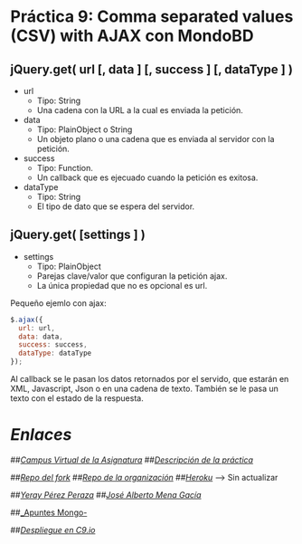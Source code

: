# Práctica 9: Comma separated values (CSV) with AJAX con MondoBD

## jQuery.get( url [, data ] [, success ] [, dataType ] )
* url
  * Tipo: String
  * Una cadena con la URL a la cual es enviada la petición.
* data
  * Tipo: PlainObject o String
  * Un objeto plano o una cadena que es enviada al servidor con la petición.
* success
  * Tipo: Function.
  * Un callback que es ejecuado cuando la petición es exitosa. 
* dataType
  * Tipo: String
  * El tipo de dato que se espera del servidor.

## jQuery.get( [settings ] )
* settings
  * Tipo: PlainObject
  * Parejas clave/valor que configuran la petición ajax. 
  * La única propiedad que no es opcional es url. 

Pequeño ejemlo con ajax:

```javascript
$.ajax({
  url: url,
  data: data,
  success: success,
  dataType: dataType
});
```

Al callback se le pasan los datos retornados por el servido, que estarán en XML, Javascript, Json o en una cadena de texto. También se le pasa un texto con el estado de la respuesta.

# _Enlaces_

##[_Campus Virtual de la Asignatura_](https://campusvirtual.ull.es/1516/course/view.php?id=144)
##[_Descripción de la práctica_](https://campusvirtual.ull.es/1516/mod/page/view.php?id=191238)

##[_Repo del fork_](https://github.com/alu0100783612/mongodb-mongoose-csv-mena-yeray)
##[_Repo de la organización_](https://github.com/ULL-ESIT-GRADOII-DSI/mongodb-mongoose-csv-mena-yeray)
##[_Heroku_](http://csvajax-yeray-mena.herokuapp.com/) --> Sin actualizar


##[_Yeray Pérez Peraza_](http://alu0100783612.github.io/)
##[_José Alberto Mena Gacía_](http://alu0100768893.github.io/)

##[_Apuntes Mongo-](https://blog.jam.net.ve/2011/01/09/usos-basicos-de-mongodb-console/)

##[_Despliegue en C9.io_](https://ide.c9.io/alu0100783612/mongodb-mongoose-csv-mena-yeray)